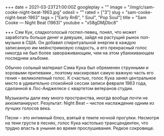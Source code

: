 +++
date = 2021-03-23T21:00:00Z
googleplay = ""
image = "/img/c/sam-cooke-night-beat-1963.jpg"
odesli = ""
rated = ["3"]
slug = "sam-cooke-night-beat-1963"
tags = ["Early RnB", " Soul", "Pop Soul"]
title = "Sam Cooke — Night Beat (1963)"
youtube = "x58gDMjDbc8"

+++
Сэм Кук, сладкоголосый госпел-певец, понял, что может заработать больше денег и девушек, зайдя на растущий рынок поп-музыки в США. Он добавил спиритуальной энергии в каждую записанную им мейнстримовую сладость, а его прекрасный голос никогда не был более завораживающим, чем на этом убаюкивающем последнем альбоме.

Обычно сольный материал Сэма Кука был обременен струнными и хоровыми припевами , поэтому маскировал самую важную часть его гения – великолепный голос. К счастью, голос Кука занял центральное место в удивительно спокойной сессии записи февраля 1963 года, сделанной в Лос-Анджелесе с квартетом ветеранов студии.

Музыканты дали ему много пространства, иногда вообще почти не аккомпанируют. Результат: Night Beat – чистое наслаждение одним из лучших голосов века.

Песни – это интимный блюз, взятый в темпе ночной прогулки. Несмотря на тени грусти в песнях, голос Кука настолько трансцендентен, что трудно впасть в уныние во время прослушивания. Редкое сокровище.
